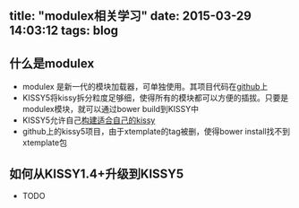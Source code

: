 title: "modulex相关学习"
date: 2015-03-29 14:03:12
tags: blog
---

## 什么是modulex
* modulex 是新一代的模块加载器，可单独使用。其项目代码在[github](https://github.com/kissyteam/modulex)上
* KISSY5将kissy拆分粒度足够细，使得所有的模块都可以方便的插拔。只要是modulex模块，就可以通过bower build到KISSY中
* KISSY5允许自己[构建适合自己的kissy](https://github.com/kissyteam/kissy/blob/master/build-your-own-modules.md)
* github上的kissy5项目，由于xtemplate的tag被删，使得bower install找不到xtemplate包

## 如何从KISSY1.4+升级到KISSY5
* TODO